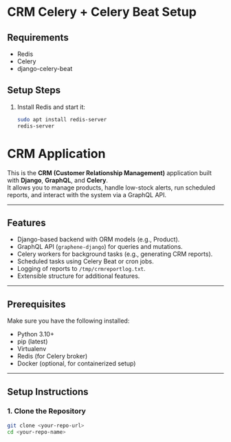 # CRM Celery + Celery Beat Setup

## Requirements
- Redis
- Celery
- django-celery-beat

## Setup Steps

1. Install Redis and start it:
   ```bash
   sudo apt install redis-server
   redis-server


# CRM Application

This is the **CRM (Customer Relationship Management)** application built with **Django**, **GraphQL**, and **Celery**.  
It allows you to manage products, handle low-stock alerts, run scheduled reports, and interact with the system via a GraphQL API.

---

## Features

- Django-based backend with ORM models (e.g., Product).
- GraphQL API (`graphene-django`) for queries and mutations.
- Celery workers for background tasks (e.g., generating CRM reports).
- Scheduled tasks using Celery Beat or cron jobs.
- Logging of reports to `/tmp/crmreportlog.txt`.
- Extensible structure for additional features.

---

## Prerequisites

Make sure you have the following installed:

- Python 3.10+
- pip (latest)
- Virtualenv
- Redis (for Celery broker)
- Docker (optional, for containerized setup)

---

## Setup Instructions

### 1. Clone the Repository
```bash
git clone <your-repo-url>
cd <your-repo-name>
